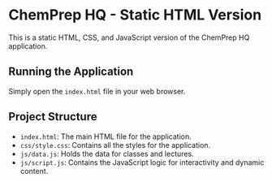 # ChemPrep HQ - Static HTML Version

This is a static HTML, CSS, and JavaScript version of the ChemPrep HQ application.

## Running the Application

Simply open the `index.html` file in your web browser.

## Project Structure

- `index.html`: The main HTML file for the application.
- `css/style.css`: Contains all the styles for the application.
- `js/data.js`: Holds the data for classes and lectures.
- `js/script.js`: Contains the JavaScript logic for interactivity and dynamic content.
